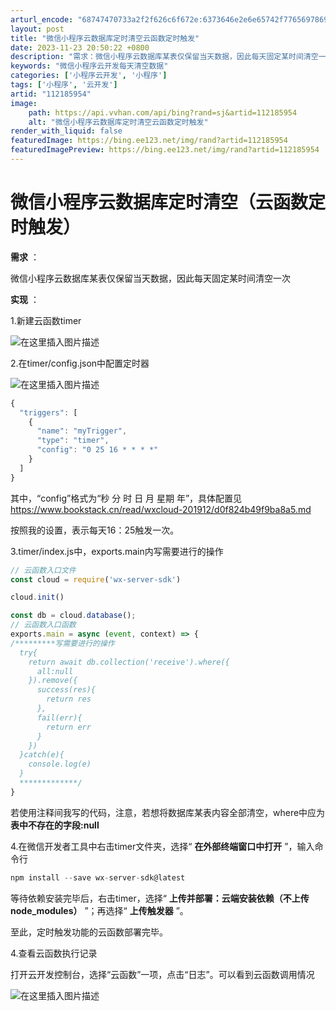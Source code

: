 ```yaml
---
arturl_encode: "68747470733a2f2f626c6f672e:6373646e2e6e65742f77656978696e5f34333930303838382f:61727469636c652f64657461696c732f313132313835393534"
layout: post
title: "微信小程序云数据库定时清空云函数定时触发"
date: 2023-11-23 20:50:22 +0800
description: "需求：微信小程序云数据库某表仅保留当天数据，因此每天固定某时间清空一次实现：1.新建云函数timer"
keywords: "微信小程序云开发每天清空数据"
categories: ['小程序云开发', '小程序']
tags: ['小程序', '云开发']
artid: "112185954"
image:
    path: https://api.vvhan.com/api/bing?rand=sj&artid=112185954
    alt: "微信小程序云数据库定时清空云函数定时触发"
render_with_liquid: false
featuredImage: https://bing.ee123.net/img/rand?artid=112185954
featuredImagePreview: https://bing.ee123.net/img/rand?artid=112185954
---
```


# 微信小程序云数据库定时清空（云函数定时触发）

**需求**
：
  
微信小程序云数据库某表仅保留当天数据，因此每天固定某时间清空一次
  
**实现**
：

1.新建云函数timer
  
![在这里插入图片描述](https://i-blog.csdnimg.cn/blog_migrate/a30cba2b6ab2e508e690dfc7ed10fe80.png#pic_center)

2.在timer/config.json中配置定时器
  
![在这里插入图片描述](https://i-blog.csdnimg.cn/blog_migrate/e6787e114afd45892dffaeae42b90f74.png#pic_center)

```javascript
{
  "triggers": [
    {
      "name": "myTrigger",
      "type": "timer",
      "config": "0 25 16 * * * *"
    }
  ]
}

```

其中，“config”格式为“秒 分 时 日 月 星期 年”，具体配置见
<https://www.bookstack.cn/read/wxcloud-201912/d0f824b49f9ba8a5.md>

按照我的设置，表示每天16：25触发一次。

3.timer/index.js中，exports.main内写需要进行的操作

```javascript
// 云函数入口文件
const cloud = require('wx-server-sdk')

cloud.init()

const db = cloud.database();
// 云函数入口函数
exports.main = async (event, context) => {
/*********写需要进行的操作
  try{
    return await db.collection('receive').where({
      all:null
    }).remove({
      success(res){
        return res
      },
      fail(err){
        return err
      }
    })
  }catch(e){
    console.log(e)
  }
  *************/
}

```

若使用注释间我写的代码，注意，若想将数据库某表内容全部清空，where中应为
**表中不存在的字段:null**

4.在微信开发者工具中右击timer文件夹，选择“
**在外部终端窗口中打开**
”，输入命令行

```javascript
npm install --save wx-server-sdk@latest

```

等待依赖安装完毕后，右击timer，选择“
**上传并部署：云端安装依赖（不上传node\_modules）**
”；再选择“
**上传触发器**
”。

至此，定时触发功能的云函数部署完毕。

4.查看云函数执行记录
  
打开云开发控制台，选择“云函数”一项，点击“日志”。可以看到云函数调用情况
  
![在这里插入图片描述](https://i-blog.csdnimg.cn/blog_migrate/7ade48aefc11e3ea4e7947d915cba75f.png#pic_center)